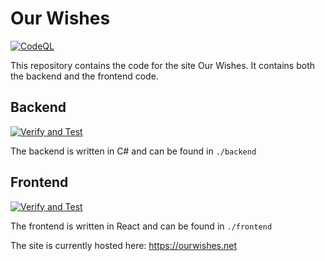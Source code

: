 # Our Wishes
[![CodeQL](https://github.com/agnesmardh/our-wishes/actions/workflows/codeql-analysis.yml/badge.svg)](https://github.com/agnesmardh/our-wishes/actions/workflows/codeql-analysis.yml)

This repository contains the code for the site Our Wishes. It contains both the backend and the frontend code.

## Backend
[![Verify and Test](https://github.com/agnesmardh/our-wishes/actions/workflows/backend-test-and-verify.yml/badge.svg)](https://github.com/agnesmardh/our-wishes/actions/workflows/backend-test-and-verify.yml)

The backend is written in C# and can be found in `./backend`

## Frontend
[![Verify and Test](https://github.com/agnesmardh/our-wishes/actions/workflows/frontend-verify-and-test.yml/badge.svg)](https://github.com/agnesmardh/our-wishes/actions/workflows/frontend-verify-and-test.yml)


The frontend is written in React and can be found in `./frontend`

The site is currently hosted here: https://ourwishes.net
